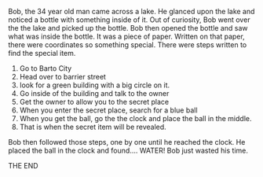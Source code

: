 Bob, the 34 year old man came across a lake. 
He glanced upon the lake and noticed a bottle with something inside of it.
Out of curiosity, Bob went over the the lake and picked up the bottle.
Bob then opened the bottle and saw what was inside the bottle. It was a piece of paper.
Written on that paper, there were coordinates so something special.
There were steps written to find the special item.

1. Go to Barto City
2. Head over to barrier street
3. look for a green building with a big circle on it. 
4. Go inside of the building and talk to the owner
5. Get the owner to allow you to the secret place
6. When you enter the secret place, search for a blue ball
7. When you get the ball, go the the clock and place the ball in the middle.
8. That is when the secret item will be revealed.

Bob then followed those steps, one by one until he reached the clock.
He placed the ball in the clock and found.... WATER!
Bob just wasted his time.

THE END